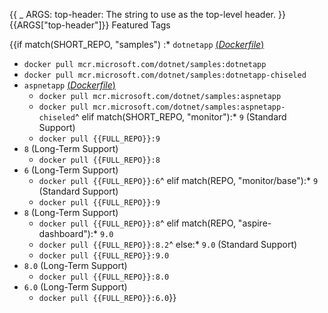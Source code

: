 {{
    _ ARGS:
      top-header: The string to use as the top-level header.
}}{{ARGS["top-header"]}} Featured Tags

{{if match(SHORT_REPO, "samples")
:* `dotnetapp` [(*Dockerfile*)](https://github.com/dotnet/dotnet-docker/blob/main/samples/dotnetapp/Dockerfile)
  * `docker pull mcr.microsoft.com/dotnet/samples:dotnetapp`
  * `docker pull mcr.microsoft.com/dotnet/samples:dotnetapp-chiseled`
* `aspnetapp` [(*Dockerfile*)](https://github.com/dotnet/dotnet-docker/blob/main/samples/aspnetapp/Dockerfile)
  * `docker pull mcr.microsoft.com/dotnet/samples:aspnetapp`
  * `docker pull mcr.microsoft.com/dotnet/samples:aspnetapp-chiseled`^
elif match(SHORT_REPO, "monitor"):* `9` (Standard Support)
  * `docker pull {{FULL_REPO}}:9`
* `8` (Long-Term Support)
  * `docker pull {{FULL_REPO}}:8`
* `6` (Long-Term Support)
  * `docker pull {{FULL_REPO}}:6`^
elif match(REPO, "monitor/base"):* `9` (Standard Support)
  * `docker pull {{FULL_REPO}}:9`
* `8` (Long-Term Support)
  * `docker pull {{FULL_REPO}}:8`^
elif match(REPO, "aspire-dashboard"):* `9.0`
  * `docker pull {{FULL_REPO}}:8.2`^
else:* `9.0` (Standard Support)
  * `docker pull {{FULL_REPO}}:9.0`
* `8.0` (Long-Term Support)
  * `docker pull {{FULL_REPO}}:8.0`
* `6.0` (Long-Term Support)
  * `docker pull {{FULL_REPO}}:6.0`}}

